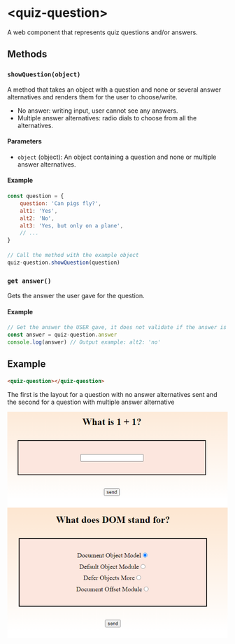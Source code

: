 # &lt;quiz-question&gt;

A web component that represents quiz questions and/or answers.

## Methods

### `showQuestion(object)`

A method that takes an object with a question and none or several answer alternatives and renders them for the user to choose/write.
 - No answer: writing input, user cannot see any answers.
 - Multiple answer alternatives: radio dials to choose from all the alternatives.

#### Parameters
- `object` (object): An object containing a question and none or multiple answer alternatives.

#### Example
```javascript
const question = {
    question: 'Can pigs fly?',
    alt1: 'Yes',
    alt2: 'No',
    alt3: 'Yes, but only on a plane',
    // ...
}

// Call the method with the example object
quiz-question.showQuestion(question)
```

### `get answer()`

Gets the answer the user gave for the question.

#### Example
```javascript
// Get the answer the USER gave, it does not validate if the answer is correct or not.
const answer = quiz-question.answer
console.log(answer) // Output example: alt2: 'no'
```

## Example

```html
<quiz-question></quiz-question>
```
The first is the layout for a question with no answer alternatives sent and the second for a question with multiple answer alternative

![Example](./img/answerInput.PNG)
